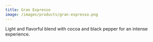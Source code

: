 ```yaml
---
title: Gran Expresso
image: /images/products/gran-espresso.png
---
```


Light and flavorful blend with cocoa and black pepper for an intense experience.